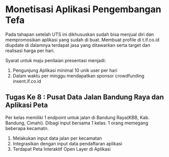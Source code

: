 # Monetisasi Aplikasi Pengembangan Tefa

Pada tahapan setelah UTS ini dikhususkan sudah bisa menjual diri dan mempromosikan aplikasi yang sudah di buat.
Membuat profile di t.if.co.id diupdate di dalamnya terdapat jasa yang ditawarkan serta target dan realisasi harga per hari.

Syarat untuk maju penilaian presentasi menjadi:
1. Pengunjung Aplikasi minimal 10 unik user per hari
2. Dalam waktu per minggu mendapatkan sponsor crowdfunding insent.if.co.id


## Tugas Ke 8 : Pusat Data Jalan Bandung Raya dan Aplikasi Peta
Per kelas memiliki 1 endpoint untuk jalan di Bandung Raya(KBB, Kab. Bandung, Cimahi). Dibagi input bersama 1 kelas. 
1 orang memegang beberapa kecamatn.

1. Melakukan input data jalan per kecamatan
2. Integrasikan dengan input data pendaftaran aplikasi
3. Terdapat Peta Interaktif Open Layer di Aplikasi

